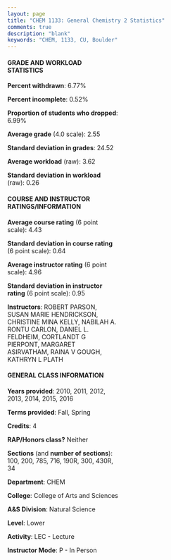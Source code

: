 ```yaml
---
layout: page
title: "CHEM 1133: General Chemistry 2 Statistics"
comments: true
description: "blank"
keywords: "CHEM, 1133, CU, Boulder"
--- 
```

<head>
<script src="https://ajax.googleapis.com/ajax/libs/jquery/2.1.3/jquery.min.js"></script>
<script src="https://dl.dropboxusercontent.com/s/pc42nxpaw1ea4o9/highcharts.js?dl=0"></script>
<!-- <script src="../assets/js/highcharts.js"></script> -->
<style type="text/css">@font-face {
	font-family: "Bebas Neue";
	src: url(https://www.filehosting.org/file/details/544349/BebasNeue%20Regular.otf) format("opentype");
	}
	h1.Bebas { 
		font-family: "Bebas Neue", Verdana, Tahoma;
	}
</style>
</head>
<body>
	<div id="container" style="float: right; width: 45%; height: 88%; margin-left: 2.5%; margin-right: 2.5%;"></div>
	<script language="JavaScript">
		$(document).ready(function() {
		var chart = {type: 'column'};
		var title = {text: 'Grade Distribution'};
		var xAxis = {categories: ['A','B','C','D','F'],crosshair: true};
		var yAxis = {min: 0,title: {text: 'Percentage'}};
		var tooltip = {headerFormat: '<center><b><span style="font-size:20px">{point.key}</span></b></center>',
		               pointFormat: '<td style="padding:0"><b>{point.y:.1f}%</b></td>',
		               footerFormat: '</table>',shared: true,useHTML: true};
		var plotOptions = {column: {pointPadding: 0.0,borderWidth: 0}};  
		var credits = {enabled: false};var series= [{name: 'Percent',data: [17.43,35.26,33.8,8.23,5.28,]}];
		var json = {};
		json.chart = chart;
		json.title = title;
		json.tooltip = tooltip;
		json.xAxis = xAxis;
		json.yAxis = yAxis;  
		json.series = series;
		json.plotOptions = plotOptions;  
		json.credits = credits;
		$('#container').highcharts(json);
	});
	</script>
</body>
			   
#### GRADE AND WORKLOAD STATISTICS

**Percent withdrawn**: 6.77%

**Percent incomplete**: 0.52%

**Proportion of students who dropped**: 6.99%

**Average grade** (4.0 scale): 2.55

**Standard deviation in grades**: 24.52

**Average workload** (raw): 3.62

**Standard deviation in workload** (raw): 0.26

#### COURSE AND INSTRUCTOR RATINGS/INFORMATION

**Average course rating** (6 point scale): 4.43

**Standard deviation in course rating** (6 point scale): 0.64

**Average instructor rating** (6 point scale): 4.96

**Standard deviation in instructor rating** (6 point scale): 0.95

**Instructors**: ROBERT PARSON, SUSAN MARIE HENDRICKSON, CHRISTINE MINA KELLY, NABILAH A. RONTU CARLON, DANIEL L. FELDHEIM, CORTLANDT G PIERPONT, MARGARET ASIRVATHAM, RAINA V GOUGH, KATHRYN L PLATH

#### GENERAL CLASS INFORMATION

**Years provided**: 2010, 2011, 2012, 2013, 2014, 2015, 2016

**Terms provided**: Fall, Spring

**Credits**: 4

**RAP/Honors class?** Neither

**Sections** (and **number of sections**): 100, 200, 785, 716, 190R, 300, 430R, 34

**Department**: CHEM

**College**: College of Arts and Sciences

**A&S Division**: Natural Science

**Level**: Lower

**Activity**: LEC - Lecture

**Instructor Mode**: P  - In Person